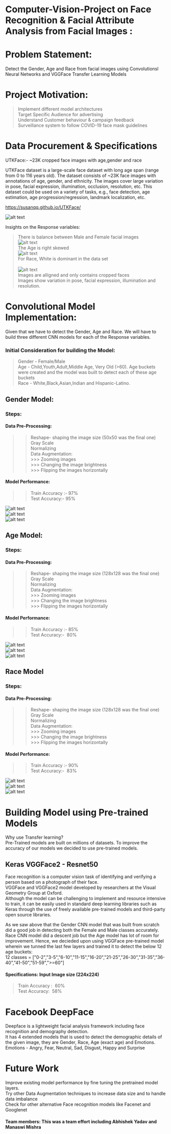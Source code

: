 # Computer-Vision-Project on Face Recognition & Facial Attribute Analysis from Facial Images : <br/>


# Problem Statement: <br/>

Detect the Gender, Age and Race from facial images using Convolutionsl Neural Networks and VGGFace Transfer Learning Models <br/>

# Project Motivation: <br/>
> Implement different model architectures <br/>
> Target Specific Audience for advertising <br/>
> Understand Customer behaviour & campaign feedback <br/>
> Surveillance system to follow COVID-19 face mask guidelines <br/>

# Data Procurement & Specifications <br/>

UTKFace:- ~23K cropped face images with age,gender and race <br/>

UTKFace dataset is a large-scale face dataset with long age span (range from 0 to 116 years old). The dataset consists of ~23K face images with annotations of age, gender, and ethnicity. The images cover large variation in pose, facial expression, illumination, occlusion, resolution, etc. This dataset could be used on a variety of tasks, e.g., face detection, age estimation, age progression/regression, landmark localization, etc. <br/>

https://susanqq.github.io/UTKFace/ <br/>

![alt text](https://github.com/sdmishra123/Computer-Vision-Project/blob/master/UTKFace%20Images.JPG)<br/>

Insights on the Response variables:
> There is balance between Male and Female facial images<br/>
![alt text](https://github.com/sdmishra123/Computer-Vision-Project/blob/master/Gender.png)<br/>
> The Age is right skewed<br/>
![alt text](https://github.com/sdmishra123/Computer-Vision-Project/blob/master/Age.png)<br/>
> For Race, White is dominant in the data set<br/><br/>
![alt text](https://github.com/sdmishra123/Computer-Vision-Project/blob/master/Race.png)<br/>
> Images are alligned and only contains cropped faces<br/>
> Images show variation in pose, facial expression, illumination and resolution.<br/>

# Convolutional Model Implementation:<br/>

Given that we have to detect the Gender, Age and Race. We will have to build three different CNN models for each of the Response variables.<br/>

### Initial Consideration for building the Model:<br/>
> Gender - Female/Male <br/>
> Age -    Child,Youth,Adult,Middle Age, Very Old (>60). Age buckets were created and the model was built to detect each of these age buckets <br/>
> Race -   White,Black,Asian,Indian and Hispanic-Latino. <br/>


## Gender Model: <br/>
### Steps: <br/>
#### Data Pre-Processing: <br/>
>> Reshape- shaping the image size (50x50 was the final one) <br/>
>> Gray Scale <br/>
>> Normalizing <br/>
>> Data Augmentation:  <br/>
    >>> Zooming images <br/>
    >>> Changing the image brightness <br/>
    >>> Flipping the images horizontally <br/>
    
#### Model Performance: <br/>
>> Train Accuracy :- 97% <br/>
>> Test Accuracy:- 95% <br/>

![alt text](https://github.com/sdmishra123/Computer-Vision-Project/blob/master/Gender%201.png) <br/>
![alt text](https://github.com/sdmishra123/Computer-Vision-Project/blob/master/Gender%202.png) <br/>
![alt text](https://github.com/sdmishra123/Computer-Vision-Project/blob/master/Gender%20Predictions.png) <br/>

## Age Model:  <br/>
### Steps: <br/>
#### Data Pre-Processing: <br/>
>> Reshape- shaping the image size (128x128 was the final one) <br/>
>> Gray Scale <br/>
>> Normalizing <br/>
>> Data Augmentation:  <br/>
    >>> Zooming images <br/>
    >>> Changing the image brightness <br/>
    >>> Flipping the images horizontally <br/>
#### Model Performance:    <br/> 
>> Train Accuracy :- 85% <br/>
>> Test Accuracy:-  80% <br/>

![alt text](https://github.com/sdmishra123/Computer-Vision-Project/blob/master/Age%201.png) <br/>
![alt text](https://github.com/sdmishra123/Computer-Vision-Project/blob/master/Age%202.png) <br/>
![alt text](https://github.com/sdmishra123/Computer-Vision-Project/blob/master/Age%203.png) <br/>

## Race Model <br/>
### Steps: <br/>
#### Data Pre-Processing: <br/>
>> Reshape- shaping the image size (128x128 was the final one) <br/>
>> Gray Scale <br/>
>> Normalizing <br/>
>> Data Augmentation:  <br/>
    >>> Zooming images <br/>
    >>> Changing the image brightness <br/>
    >>> Flipping the images horizontally <br/>
#### Model Performance:     <br/>
>> Train Accuracy :- 90% <br/>
>> Test Accuracy:-  83% <br/>

![alt text](https://github.com/sdmishra123/Computer-Vision-Project/blob/master/Race1.png) <br/>
![alt text](https://github.com/sdmishra123/Computer-Vision-Project/blob/master/Race2.png) <br/>
![alt text](https://github.com/sdmishra123/Computer-Vision-Project/blob/master/Race%203.png) <br/>


# Building Model using Pre-trained Models 
Why use Transfer learning? <br/>
Pre-Trained models are built on millions of datasets. To improve the accuracy of our models we decided to use pre-trained models. <br/>

## Keras VGGFace2 - Resnet50 <br/>
Face recognition is a computer vision task of identifying and verifying a person based on a photograph of their face. <br/>
VGGFace and VGGFace2 model developed by researchers at the Visual Geometry Group at Oxford. <br/>
Although the model can be challenging to implement and resource intensive to train, it can be easily used in standard deep learning libraries such as Keras through the use of freely available pre-trained models and third-party open source libraries. <br/>

As we saw above that the Gender CNN model that was built from scratch did a good job in detecting both the Female and Male classes accurately. <br/>
Race CNN model did a descent job but the Age model has lot of room for improvement. Hence, we decieded upon using VGGFace pre-trained model wherein we tunned the last few layers and trained it to detect the below 12 age buckets: <br/>
12 classes = ["0-2","3-5","6-10","11-15","16-20","21-25","26-30","31-35","36-40","41-50","51-59",">=60"]<br/>
#### Specifications: Input Image size (224x224)<br/>
> Train Accuracy :  60% <br/>
> Test Accuracy:  58% <br/>

# Facebook DeepFace<br/>
Deepface is a lightweight facial analysis framework including face recognition and demography detection. <br/>
It has 4 extended models that is used to detect the demographic details of the given image, they are Gender, Race, Age (exact age) and Emotions.<br/>
Emotions - Angry, Fear, Neutral, Sad, Disgust, Happy and Surprise<br/>

# Future Work<br/>
Improve existing model performance by fine tuning the pretrained model layers.<br/>
Try other Data Augmentation techniques to increase data size and to handle data imbalance<br/>
Check for other alternative Face recognition models like Facenet and Googlenet<br/>

#### Team members: This was a team effort including Abhishek Yadav and Manaswi Mishra
